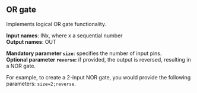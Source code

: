 ## OR gate

Implements logical OR gate functionality.

**Input names**: INx, where x a sequential number  
**Output names**: OUT

**Mandatory parameter `size`:** specifies the number of input pins.  
**Optional parameter `reverse`:** if provided, the output is reversed, resulting in a NOR gate.

For example, to create a 2-input NOR gate, you would provide the following parameters: `size=2;reverse`.

